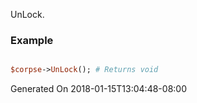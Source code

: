 UnLock.
### Example

```perl

$corpse->UnLock(); # Returns void
```


Generated On 2018-01-15T13:04:48-08:00